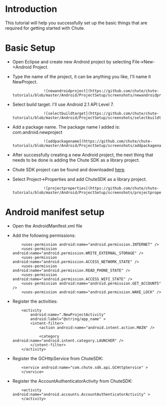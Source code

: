 
Introduction
====

This tutorial will help you successfully set up the basic things that are required for
getting started with Chute.


Basic Setup
====

* Open Eclipse and create new Android project by selecting File->New->Android Project.
* Type the name of the project, it can be anything you like, I'll name it NewProject.

                    ![newandroidproject](https://github.com/chute/chute-tutorials/blob/master/Android/ProjectSetup/screenshots/newandroidproject.png)
  
* Select build target. I'll use Android 2.1 API Level 7.  
 
                    ![selectbuildtarget](https://github.com/chute/chute-tutorials/blob/master/Android/ProjectSetup/screenshots/selectbuildtarget.png)
  
* Add a package name. The package name I added is: com.android.newproject

                    ![addpackagename](https://github.com/chute/chute-tutorials/blob/master/Android/ProjectSetup/screenshots/addpackagename.png)
  
* After successfully creating a new Android project, the next thing that needs to be done
  is adding the Chute SDK as a library project.
* Chute SDK project can be found and downloaded [here](https://github.com/chute/Chute-SDK).
* Select Project->Properties and add ChuteSDK as a library project.

                    ![projectproperties](https://github.com/chute/chute-tutorials/blob/master/Android/ProjectSetup/screenshots/projectproperties.png)
  
    
Android manifest setup
====

* Open the AndroidManifest.xml file 

* Add the following permissions:

    ```
        <uses-permission android:name="android.permission.INTERNET" />
        <uses-permission android:name="android.permission.WRITE_EXTERNAL_STORAGE" />
        <uses-permission android:name="android.permission.ACCESS_NETWORK_STATE" />
        <uses-permission android:name="android.permission.READ_PHONE_STATE" />
        <uses-permission android:name="android.permission.ACCESS_WIFI_STATE" />
        <uses-permission android:name="android.permission.GET_ACCOUNTS" />
        <uses-permission android:name="android.permission.WAKE_LOCK" />
    ```

* Register the activities:

    ```
        <activity
            android:name=".NewProjectActivity"
            android:label="@string/app_name" >
            <intent-filter>
                <action android:name="android.intent.action.MAIN" />

                <category android:name="android.intent.category.LAUNCHER" />
            </intent-filter>
        </activity>     
    ```
 
* Register the GCHttpService from ChuteSDK:

    ```
        <service android:name="com.chute.sdk.api.GCHttpService" >
        </service> 
    ```
 
* Register the AccountAuthenticatorActivity from ChuteSDK:

    ```
        <activity android:name="android.accounts.AccountAuthenticatorActivity" >
        </activity> 
    ```
 
 
  